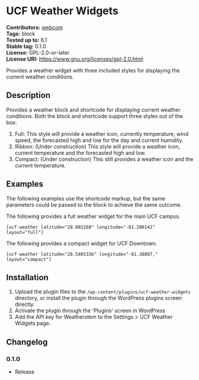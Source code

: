 # UCF Weather Widgets #
**Contributors:** [webcom](https://profiles.wordpress.org/webcom/)  
**Tags:**              block  
**Tested up to:**      6.1  
**Stable tag:**        0.1.0  
**License:**           GPL-2.0-or-later  
**License URI:**       https://www.gnu.org/licenses/gpl-2.0.html  

Provides a weather widget with three included styles for displaying the current weather conditions.

## Description ##

Provides a weather block and shortcode for displaying current weather conditions. Both the block and shortcode support three styles out of the box:

1. Full: This style will provide a weather icon, currently temperature, wind speed, the forecasted high and low for the day and current humidity.
2. Ribbon: (Under construction) This style will provide a weather icon, current temperature and the forecasted high and low.
3. Compact: (Under construction) This still provides a weather icon and the current temperature.

## Examples ##

The following examples use the shortcode markup, but the same parameters could be passed to the block to achieve the same outcome.

The following provides a full weather widget for the main UCF campus.

```
[ucf-weather latitude="28.602268" longitude="-81.200142" layout="full"]
```

The following provides a compact widget for UCF Downtown.

```
[ucf-weather latitude="28.5465336" longitude="-81.38887," layout="compact"]
```

## Installation ##

1. Upload the plugin files to the `/wp-content/plugins/ucf-weather-widgets` directory, or install the plugin through the WordPress plugins screen directly.
2. Activate the plugin through the 'Plugins' screen in WordPress
3. Add the API key for Weatherstem to the Settings > UCF Weather Widgets page.

## Changelog ##

### 0.1.0 ###
* Release
